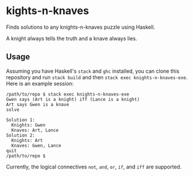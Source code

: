 # kights-n-knaves
Finds solutions to any knights-n-knaves puzzle using Haskell.

A knight always tells the truth and a knave always lies.

## Usage
Assuming you have Haskell's `stack` and `ghc` installed, you can clone this repository and run `stack build` and then `stack exec knights-n-knaves-exe`. Here is an example session:

```
/path/to/repo $ stack exec knights-n-knaves-exe
Gwen says (Art is a knight) iff (Lance is a knight)
Art says Gwen is a knave
solve

Solution 1:
  Knights: Gwen
  Knaves: Art, Lance
Solution 2:
  Knights: Art
  Knaves: Gwen, Lance
quit
/path/to/repo $
```

Currently, the logical connectives `not`, `and`, `or`, `if`, and `iff` are supported.